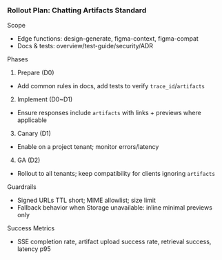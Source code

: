 ### Rollout Plan: Chatting Artifacts Standard

Scope
- Edge functions: design-generate, figma-context, figma-compat
- Docs & tests: overview/test-guide/security/ADR

Phases
1) Prepare (D0)
  - Add common rules in docs, add tests to verify `trace_id`/`artifacts`
2) Implement (D0~D1)
  - Ensure responses include `artifacts` with links + previews where applicable
3) Canary (D1)
  - Enable on a project tenant; monitor errors/latency
4) GA (D2)
  - Rollout to all tenants; keep compatibility for clients ignoring `artifacts`

Guardrails
- Signed URLs TTL short; MIME allowlist; size limit
- Fallback behavior when Storage unavailable: inline minimal previews only

Success Metrics
- SSE completion rate, artifact upload success rate, retrieval success, latency p95


